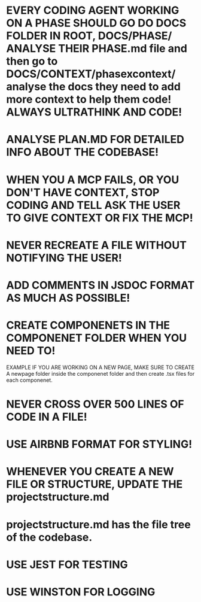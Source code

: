 # EVERY CODING AGENT WORKING ON A PHASE SHOULD GO DO DOCS FOLDER IN ROOT, DOCS/PHASE/ ANALYSE THEIR PHASE.md file and then go to DOCS/CONTEXT/phasexcontext/ analyse the docs they need to add more context to help them code! ALWAYS ULTRATHINK AND CODE!

# ANALYSE PLAN.MD FOR DETAILED INFO ABOUT THE CODEBASE!

# WHEN YOU A MCP FAILS, OR YOU DON'T HAVE CONTEXT, STOP CODING AND TELL ASK THE USER TO GIVE CONTEXT OR FIX THE MCP!

# NEVER RECREATE A FILE WITHOUT NOTIFYING THE USER!

# ADD COMMENTS IN JSDOC FORMAT AS MUCH AS POSSIBLE!

# CREATE COMPONENETS IN THE COMPONENET FOLDER WHEN YOU NEED TO! 

EXAMPLE IF YOU ARE WORKING ON A NEW PAGE, MAKE SURE TO CREATE A newpage folder inside the componenet folder and then create .tsx files for each componenet.

# NEVER CROSS OVER 500 LINES OF CODE IN A FILE! 

# USE AIRBNB FORMAT FOR STYLING! 

# WHENEVER YOU CREATE A NEW FILE OR STRUCTURE, UPDATE THE projectstructure.md
# projectstructure.md has the file tree of the codebase.

# USE JEST FOR TESTING
# USE WINSTON FOR LOGGING 